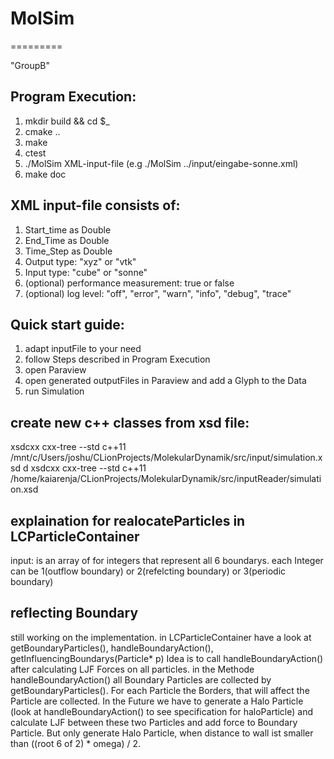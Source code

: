 # MolSim
=========

"GroupB"

## Program Execution:

1. mkdir build && cd $_
2. cmake ..
3. make
4. ctest
5. ./MolSim XML-input-file (e.g ./MolSim ../input/eingabe-sonne.xml)
6. make doc

## XML input-file consists of:

1. Start_time as Double
2. End_Time as Double
3. Time_Step as Double
4. Output type: "xyz" or "vtk"
5. Input type: "cube" or "sonne"
6. (optional) performance measurement: true or false
7. (optional) log level: "off", "error", "warn", "info", "debug", "trace"


## Quick start guide:
1. adapt inputFile to your need
2. follow Steps described in Program Execution
3. open Paraview
4. open generated outputFiles in Paraview and add a Glyph to the Data
5. run Simulation


## create new c++ classes from xsd file:
xsdcxx cxx-tree --std c++11 /mnt/c/Users/joshu/CLionProjects/MolekularDynamik/src/input/simulation.xsd d
xsdcxx cxx-tree --std c++11 /home/kaiarenja/CLionProjects/MolekularDynamik/src/inputReader/simulation.xsd

## explaination for realocateParticles in LCParticleContainer
input: is an array of for integers that represent all 6 boundarys. each Integer can be 1(outflow boundary) or 2(refelcting boundary) or 3(periodic boundary)

## reflecting Boundary
still working on the implementation.
in LCParticleContainer have a look at getBoundaryParticles(), handleBoundaryAction(), getInfluencingBoundarys(Particle* p)
Idea is to call handleBoundaryAction() after calculating LJF Forces on all particles. in the Methode handleBoundaryAction() all Boundary Particles are collected by getBoundaryParticles(). For each Particle the Borders, that will affect the Particle are collected. In the Future we have to generate a Halo Particle (look at handleBoundaryAction() to see specification for haloParticle) and calculate LJF between these two Particles and add force to Boundary Particle. But only generate Halo Particle, when distance to wall ist smaller than ((root 6 of 2) * omega) / 2.


